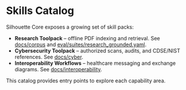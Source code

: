 # Skills Catalog

Silhouette Core exposes a growing set of skill packs:

- **Research Toolpack** – offline PDF indexing and retrieval. See [docs/corpus](corpus/) and [eval/suites/research_grounded.yaml](../eval/suites/research_grounded.yaml).
- **Cybersecurity Toolpack** – authorized scans, audits, and CDSE/NIST references. See [docs/cyber](cyber/).
- **Interoperability Workflows** – healthcare messaging and exchange diagrams. See [docs/interoperability](interoperability/).

This catalog provides entry points to explore each capability area.
